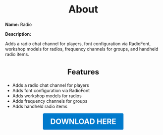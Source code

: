 <h1 style="text-align:center; font-size:2rem; font-weight:bold;">About</h1>

**Name:**
Radio

**Description:**

Adds a radio chat channel for players, font configuration via RadioFont, workshop models for radios, frequency channels for groups, and handheld radio items.

<h2 style="text-align:center; font-size:1.5rem; font-weight:bold;">Features</h2>

- Adds a radio chat channel for players
- Adds font configuration via RadioFont
- Adds workshop models for radios
- Adds frequency channels for groups
- Adds handheld radio items




<p align="center"><a href="https://github.com/LiliaFramework/Modules/raw/refs/heads/gh-pages/radio.zip" style="display:inline-block;padding:12px 24px;font-size:1.5rem;font-weight:bold;text-decoration:none;color:#fff;background-color:var(--md-primary-fg-color,#007acc);border-radius:4px;">DOWNLOAD HERE</a></p>
